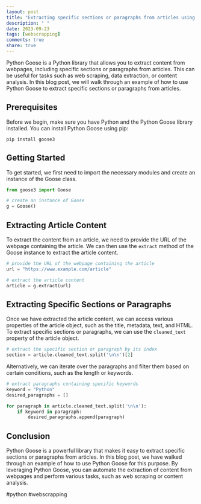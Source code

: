 ```yaml
---
layout: post
title: "Extracting specific sections or paragraphs from articles using Python Goose"
description: " "
date: 2023-09-23
tags: [webscrapping]
comments: true
share: true
---
```


Python Goose is a Python library that allows you to extract content from webpages, including specific sections or paragraphs from articles. This can be useful for tasks such as web scraping, data extraction, or content analysis. In this blog post, we will walk through an example of how to use Python Goose to extract specific sections or paragraphs from articles.

## Prerequisites
Before we begin, make sure you have Python and the Python Goose library installed. You can install Python Goose using pip:

```
pip install goose3
```

## Getting Started
To get started, we first need to import the necessary modules and create an instance of the Goose class.

```python
from goose3 import Goose

# create an instance of Goose
g = Goose()
```

## Extracting Article Content
To extract the content from an article, we need to provide the URL of the webpage containing the article. We can then use the `extract` method of the Goose instance to extract the article content.

```python
# provide the URL of the webpage containing the article
url = "https://www.example.com/article"

# extract the article content
article = g.extract(url)
```

## Extracting Specific Sections or Paragraphs
Once we have extracted the article content, we can access various properties of the article object, such as the title, metadata, text, and HTML. To extract specific sections or paragraphs, we can use the `cleaned_text` property of the article object.

```python
# extract the specific section or paragraph by its index
section = article.cleaned_text.split('\n\n')[2]
```

Alternatively, we can iterate over the paragraphs and filter them based on certain conditions, such as the length or keywords.

```python
# extract paragraphs containing specific keywords
keyword = "Python"
desired_paragraphs = []

for paragraph in article.cleaned_text.split('\n\n'):
    if keyword in paragraph:
        desired_paragraphs.append(paragraph)
```

## Conclusion
Python Goose is a powerful library that makes it easy to extract specific sections or paragraphs from articles. In this blog post, we have walked through an example of how to use Python Goose for this purpose. By leveraging Python Goose, you can automate the extraction of content from webpages and perform various tasks, such as web scraping or content analysis.

#python #webscrapping